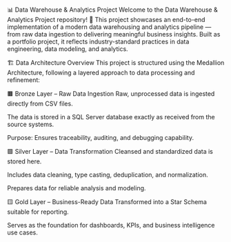 📊 Data Warehouse & Analytics Project
Welcome to the Data Warehouse & Analytics Project repository! 🚀
This project showcases an end-to-end implementation of a modern data warehousing and analytics pipeline — from raw data ingestion to delivering meaningful business insights. Built as a portfolio project, it reflects industry-standard practices in data engineering, data modeling, and analytics.

🏗️ Data Architecture Overview
This project is structured using the Medallion Architecture, following a layered approach to data processing and refinement:

🟫 Bronze Layer – Raw Data Ingestion
Raw, unprocessed data is ingested directly from CSV files.

The data is stored in a SQL Server database exactly as received from the source systems.

Purpose: Ensures traceability, auditing, and debugging capability.

🟪 Silver Layer – Data Transformation
Cleansed and standardized data is stored here.

Includes data cleaning, type casting, deduplication, and normalization.

Prepares data for reliable analysis and modeling.

🟨 Gold Layer – Business-Ready Data
Transformed into a Star Schema suitable for reporting.

Serves as the foundation for dashboards, KPIs, and business intelligence use cases.
